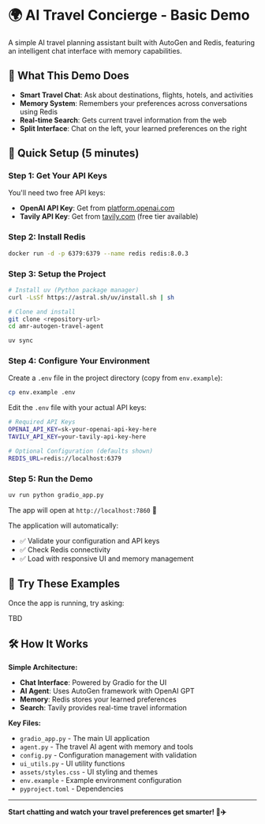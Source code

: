 # 🌍 AI Travel Concierge - Basic Demo

A simple AI travel planning assistant built with AutoGen and Redis, featuring an intelligent chat interface with memory capabilities.

## 🚀 What This Demo Does

- **Smart Travel Chat**: Ask about destinations, flights, hotels, and activities
- **Memory System**: Remembers your preferences across conversations using Redis
- **Real-time Search**: Gets current travel information from the web
- **Split Interface**: Chat on the left, your learned preferences on the right

## 🚀 Quick Setup (5 minutes)

### Step 1: Get Your API Keys
You'll need two free API keys:
- **OpenAI API Key**: Get from [platform.openai.com](https://platform.openai.com/api-keys)
- **Tavily API Key**: Get from [tavily.com](https://tavily.com) (free tier available)

### Step 2: Install Redis
```bash
docker run -d -p 6379:6379 --name redis redis:8.0.3
```

### Step 3: Setup the Project
```bash
# Install uv (Python package manager)
curl -LsSf https://astral.sh/uv/install.sh | sh

# Clone and install
git clone <repository-url>
cd amr-autogen-travel-agent

uv sync
```

### Step 4: Configure Your Environment
Create a `.env` file in the project directory (copy from `env.example`):
```bash
cp env.example .env
```

Edit the `.env` file with your actual API keys:
```bash
# Required API Keys
OPENAI_API_KEY=sk-your-openai-api-key-here
TAVILY_API_KEY=your-tavily-api-key-here

# Optional Configuration (defaults shown)
REDIS_URL=redis://localhost:6379
```

### Step 5: Run the Demo
```bash
uv run python gradio_app.py
```

The app will open at `http://localhost:7860` 🎉

The application will automatically:
- ✅ Validate your configuration and API keys
- ✅ Check Redis connectivity
- ✅ Load with responsive UI and memory management

## 💬 Try These Examples

Once the app is running, try asking:

TBD

## 🛠️ How It Works

**Simple Architecture:**
- **Chat Interface**: Powered by Gradio for the UI
- **AI Agent**: Uses AutoGen framework with OpenAI GPT
- **Memory**: Redis stores your learned preferences
- **Search**: Tavily provides real-time travel information

**Key Files:**
- `gradio_app.py` - The main UI application
- `agent.py` - The travel AI agent with memory and tools
- `config.py` - Configuration management with validation
- `ui_utils.py` - UI utility functions
- `assets/styles.css` - UI styling and themes
- `env.example` - Example environment configuration
- `pyproject.toml` - Dependencies



---

**Start chatting and watch your travel preferences get smarter! 🧳✈️**
